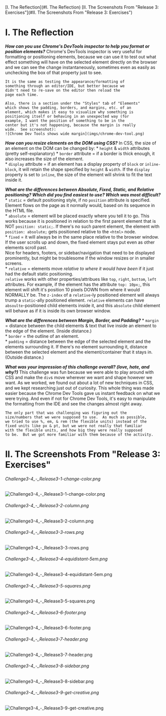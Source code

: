 [I. The Reflection](#I. The Reflection)
[II. The Screenshots From "Release 3: Exercises"](#II. The Screenshots From "Release 3: Exercises")

# I. The Reflection
**_How can you use Chrome's DevTools inspector to help you 
format or position elements?_**
    Chrome's DevTools inspector is very useful for formatting 
    or positioning elements, because we can use it to test 
    out what effect something will have on the selected 
    element directly on the browser and we can see the change 
    instantaneously, sometimes even as easily as unchecking 
    the box of that property just to see.  

    It is the same as testing the appearance/formatting of 
    something through an editor/IDE, but better because we 
    didn't need to re-save on the editor then reload the 
    page each time.  

    Also, there is a section under the "Styles" tab of "Elements" 
    which shows the padding, borders, and margins, etc. of an 
    element, which makes it easy to visualize why something is 
    positioning itself or behaving in an unexpected way (for 
    example, I want the position of something to be in the 
    center but it's not happening, because the margin is really 
    wide.  See screenshot): 
    ![Chrome Dev Tools shows wide margin](imgs/chrome-dev-tool.png)

**_How can you resize elements on the DOM using CSS?_**
    In CSS, the size of an element on the DOM can be changed by:
        * `height` & `width` attributes (pretty self-explanatory)
        * `border` attribute = if a border is thick enough, it also 
        increases the size of the element.  
        * `display` attribute = if an element has a display 
        property of `block` or `inline-block`, it will retain 
        the shape specified by `height` & `width`.  If the 
        `display` property is set to `inline`, the size of the 
        element will shrink to fit the text inside it.  

**_What are the differences between Absolute, Fixed, Static, and 
Relative positioning? Which did you find easiest to use? Which was 
most difficult?_**
    * `static` = default positioning style, if no `position` 
    attribute is specified.  Element flows on the page as it 
    normally would, based on its sequence in the HTML file.  
    * `absolute` = element will be placed exactly where you tell 
    it to go.  This works because it is positioned in relation to 
    the first parent element that is NOT `position: static;`. If 
    there's no such parent element, the element with 
    `position: absolute;` gets positioned relative to the 
    `<html>` node.  
    * `fixed` = it will always be in the same place relative to 
    the browser window.  If the user scrolls up and down, the 
    fixed element stays put even as other elements scroll past.  
    Nice for headers, footers, or sidebar/navigation that need 
    to be displayed prominently, but might be troublesome if the 
    window resizes or in smaller screens.  
    * `relative` = elements move _relative to where it would have 
    been_ if it just had the default static positioning.  
    `relative` works with other properties/attribues like 
    `top`, `right`, `bottom`, `left` attributes.  For example, if 
    the element has the attribute `top: 10px;`, this element will 
    shift it's position 10 pixels DOWN from where it would NORMALLY 
    be.  The `z-index` of a `relative`-ly positioned element will 
    always trump a `static`-ally positioned element.  `relative` 
    elements can have `absoulte`-positioned child elements inside 
    it, and this `absolute` child element will behave as if it is 
    inside its own browser window.  

**_What are the differences between Margin, Border, and Padding?_**
    * `margin` = distance between the child elements & text that 
    live inside an element to the edge of the element.  (Inside 
    distance.)  
    * `border` = the outline of an element.  
    * `padding` = distance between the edge of the selected element 
    and the elements surrounding it.  If there's no element 
    surrounding it, distance between the selected element and the 
    element/container that it stays in.  (Outside distance.)  

**_What was your impression of this challenge overall? (love, 
hate, and why?)_**
    This challenge was fun because we were able to play around 
    with CSS and make the `div`s move wherever we want and shape 
    however we want.  As we worked, we found out about a lot of new 
    techniques in CSS, and we kept researching just out of 
    curiosity.  This whole thing was made easier because the Chrome 
    Dev Tools gave us instant feedback on what we were trying.  And 
    even if not for Chrome Dev Tools, it's easy to manipulate the 
    formatting from the IDE and see the changes almost right away.  

    The only part that was challenging was figuring out the 
    size/numbers that we were supposed to use.  As much as possible, 
    we tried to use %, em, & rem (the flexible units) instead of the 
    fixed units like px & pt, but we were not really that familiar 
    with the flexible units, and how big they were really supposed 
    to be.  But we got more familiar with them because of the activity.  

# II. The Screenshots From "Release 3: Exercises"
###### Challenge3-4_-_Release3-1-change-color.png
![Challenge3-4_-_Release3-1-change-color.png](imgs/Challenge3-4_-_Release3-1-change-color.png)

###### Challenge3-4_-_Release3-2-column.png
![Challenge3-4_-_Release3-2-column.png](imgs/Challenge3-4_-_Release3-2-column.png)

###### Challenge3-4_-_Release3-3-rows.png
![Challenge3-4_-_Release3-3-rows.png](imgs/Challenge3-4_-_Release3-3-rows.png)

###### Challenge3-4_-_Release3-4-equidistant-5em.png
![Challenge3-4_-_Release3-4-equidistant-5em.png](imgs/Challenge3-4_-_Release3-4-equidistant-5em.png)

###### Challenge3-4_-_Release3-5-squares.png
![Challenge3-4_-_Release3-5-squares.png](imgs/Challenge3-4_-_Release3-5-squares.png)

###### Challenge3-4_-_Release3-6-footer.png
![Challenge3-4_-_Release3-6-footer.png](imgs/Challenge3-4_-_Release3-6-footer.png)

###### Challenge3-4_-_Release3-7-header.png
![Challenge3-4_-_Release3-7-header.png](imgs/Challenge3-4_-_Release3-7-header.png)

###### Challenge3-4_-_Release3-8-sidebar.png
![Challenge3-4_-_Release3-8-sidebar.png](imgs/Challenge3-4_-_Release3-8-sidebar.png)

###### Challenge3-4_-_Release3-9-get-creative.png
![Challenge3-4_-_Release3-9-get-creative.png](imgs/Challenge3-4_-_Release3-9-get-creative.png)
